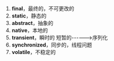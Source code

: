 
1. **final**，最终的，不可更改的
2. **static**，静态的
3. **abstract**，抽象的
4. **native**，本地的
5. **transient**，瞬时的  短暂的------>序列化
6. **synchronized**，同步的，线程问题
7. **volatile**，不稳定的